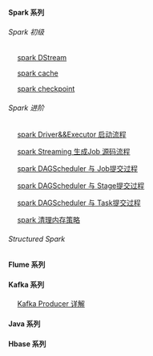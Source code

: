 #### Spark 系列
###### Spark 初级
&emsp; [spark DStream](https://github.com/y0908105023/wiki/wiki/spark-dstream)

&emsp; [spark cache](https://github.com/y0908105023/wiki/wiki/spark-Cache-%E6%8C%81%E4%B9%85%E5%8C%96%E8%AF%A6%E8%A7%A3)

&emsp; [spark checkpoint](https://github.com/y0908105023/wiki/wiki/spark-checkpoint-%E8%AF%A6%E8%A7%A3)

###### Spark 进阶
&emsp; [spark Driver&&Executor 启动流程](https://github.com/y0908105023/wiki/wiki/spark-executor-start)

&emsp; [spark Streaming 生成Job 源码流程](https://github.com/y0908105023/wiki/wiki/spark-streaming-%E7%94%9F%E6%88%90Job-%E6%BA%90%E7%A0%81%E6%B5%81%E7%A8%8B)

&emsp; [spark DAGScheduler 与 Job提交过程](https://github.com/y0908105023/wiki/wiki/spark-DAGScheduler-%E4%B8%8E-Job%E6%8F%90%E4%BA%A4%E8%BF%87%E7%A8%8B)

&emsp; [spark DAGScheduler 与 Stage提交过程](https://github.com/y0908105023/wiki/wiki/spark-DAGScheduler-%E4%B8%8E-Stage%E6%8F%90%E4%BA%A4%E8%BF%87%E7%A8%8B)

&emsp; [spark DAGScheduler 与 Task提交过程](https://github.com/y0908105023/wiki/wiki/spark-DAGScheduler-%E4%B8%8ETask-%E7%9A%84%E6%8F%90%E4%BA%A4)

&emsp; [spark 清理内存策略](https://github.com/y0908105023/wiki/wiki/spark-%E5%A6%82%E4%BD%95%E6%B8%85%E7%90%86%E8%BF%87%E6%9C%9F%E7%9A%84RDD)

###### Structured Spark 

#### Flume 系列




#### Kafka 系列
&emsp; [Kafka Producer 详解](https://github.com/y0908105023/wiki/wiki/Kafka-Producer-%E8%AF%A6%E7%BB%86%E6%B5%81%E7%A8%8B)

#### Java 系列


#### Hbase 系列

